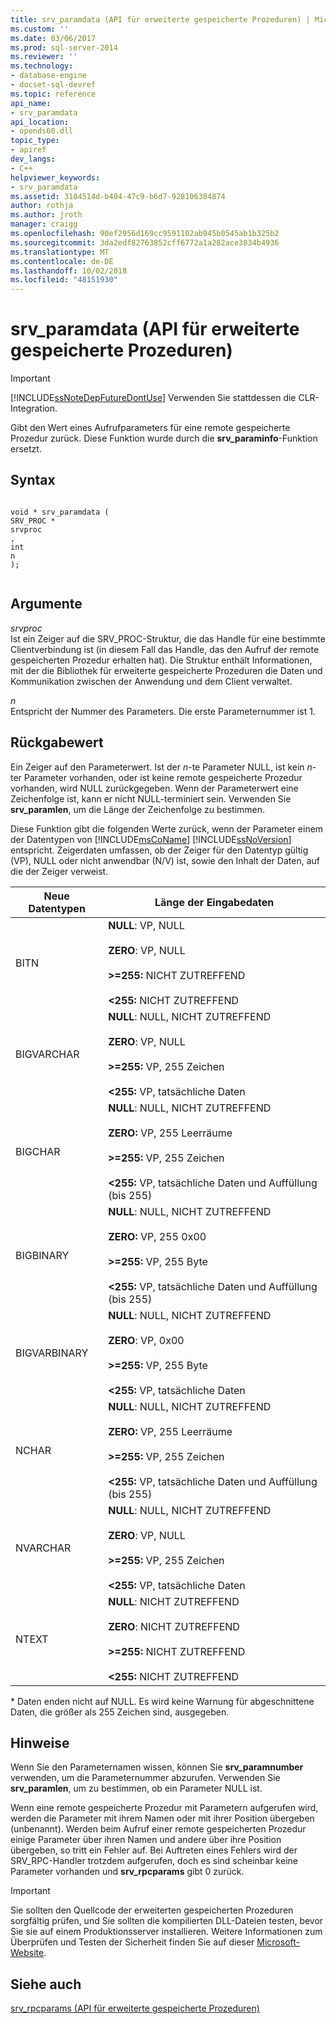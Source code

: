 ```yaml
---
title: srv_paramdata (API für erweiterte gespeicherte Prozeduren) | Microsoft-Dokumentation
ms.custom: ''
ms.date: 03/06/2017
ms.prod: sql-server-2014
ms.reviewer: ''
ms.technology:
- database-engine
- docset-sql-devref
ms.topic: reference
api_name:
- srv_paramdata
api_location:
- opends60.dll
topic_type:
- apiref
dev_langs:
- C++
helpviewer_keywords:
- srv_paramdata
ms.assetid: 3104514d-b404-47c9-b6d7-928106384874
author: rothja
ms.author: jroth
manager: craigg
ms.openlocfilehash: 90ef2956d169cc9591102ab945b0545ab1b325b2
ms.sourcegitcommit: 3da2edf82763852cff6772a1a282ace3034b4936
ms.translationtype: MT
ms.contentlocale: de-DE
ms.lasthandoff: 10/02/2018
ms.locfileid: "48151930"
---
```

# <a name="srvparamdata-extended-stored-procedure-api"></a>srv_paramdata (API für erweiterte gespeicherte Prozeduren)
    
> [!IMPORTANT]  
>  [!INCLUDE[ssNoteDepFutureDontUse](../../includes/ssnotedepfuturedontuse-md.md)] Verwenden Sie stattdessen die CLR-Integration.  
  
 Gibt den Wert eines Aufrufparameters für eine remote gespeicherte Prozedur zurück. Diese Funktion wurde durch die **srv_paraminfo**-Funktion ersetzt.  
  
## <a name="syntax"></a>Syntax  
  
```  
  
void * srv_paramdata (  
SRV_PROC *  
srvproc  
,  
int  
n   
);  
  
```  
  
## <a name="arguments"></a>Argumente  
 *srvproc*   
 Ist ein Zeiger auf die SRV_PROC-Struktur, die das Handle für eine bestimmte Clientverbindung ist (in diesem Fall das Handle, das den Aufruf der remote gespeicherten Prozedur erhalten hat). Die Struktur enthält Informationen, mit der die Bibliothek für erweiterte gespeicherte Prozeduren die Daten und Kommunikation zwischen der Anwendung und dem Client verwaltet.  
  
 *n*  
 Entspricht der Nummer des Parameters. Die erste Parameternummer ist 1.  
  
## <a name="returns"></a>Rückgabewert  
 Ein Zeiger auf den Parameterwert. Ist der *n*-te Parameter NULL, ist kein *n*-ter Parameter vorhanden, oder ist keine remote gespeicherte Prozedur vorhanden, wird NULL zurückgegeben. Wenn der Parameterwert eine Zeichenfolge ist, kann er nicht NULL-terminiert sein. Verwenden Sie **srv_paramlen**, um die Länge der Zeichenfolge zu bestimmen.  
  
 Diese Funktion gibt die folgenden Werte zurück, wenn der Parameter einem der Datentypen von [!INCLUDE[msCoName](../../includes/msconame-md.md)] [!INCLUDE[ssNoVersion](../../includes/ssnoversion-md.md)] entspricht. Zeigerdaten umfassen, ob der Zeiger für den Datentyp gültig (VP), NULL oder nicht anwendbar (N/V) ist, sowie den Inhalt der Daten, auf die der Zeiger verweist.  
  
|Neue Datentypen|Länge der Eingabedaten|  
|--------------------|-----------------------|  
|BITN|**NULL**: VP, NULL<br /><br /> **ZERO**: VP, NULL<br /><br /> **>=255:** NICHT ZUTREFFEND<br /><br /> **<255:** NICHT ZUTREFFEND|  
|BIGVARCHAR|**NULL**: NULL, NICHT ZUTREFFEND<br /><br /> **ZERO**: VP, NULL<br /><br /> **>=255:** VP, 255 Zeichen<br /><br /> **<255:** VP, tatsächliche Daten|  
|BIGCHAR|**NULL**: NULL, NICHT ZUTREFFEND<br /><br /> **ZERO:** VP, 255 Leerräume<br /><br /> **>=255:** VP, 255 Zeichen<br /><br /> **<255:** VP, tatsächliche Daten und Auffüllung (bis 255)|  
|BIGBINARY|**NULL**: NULL, NICHT ZUTREFFEND<br /><br /> **ZERO:** VP, 255 0x00<br /><br /> **>=255:** VP, 255 Byte<br /><br /> **<255:** VP, tatsächliche Daten und Auffüllung (bis 255)|  
|BIGVARBINARY|**NULL**: NULL, NICHT ZUTREFFEND<br /><br /> **ZERO**: VP, 0x00<br /><br /> **>=255:** VP, 255 Byte<br /><br /> **<255:** VP, tatsächliche Daten|  
|NCHAR|**NULL**: NULL, NICHT ZUTREFFEND<br /><br /> **ZERO:** VP, 255 Leerräume<br /><br /> **>=255:** VP, 255 Zeichen<br /><br /> **<255:** VP, tatsächliche Daten und Auffüllung (bis 255)|  
|NVARCHAR|**NULL**: NULL, NICHT ZUTREFFEND<br /><br /> **ZERO**: VP, NULL<br /><br /> **>=255:** VP, 255 Zeichen<br /><br /> **<255:** VP, tatsächliche Daten|  
|NTEXT|**NULL**: NICHT ZUTREFFEND<br /><br /> **ZERO**: NICHT ZUTREFFEND<br /><br /> **>=255:** NICHT ZUTREFFEND<br /><br /> **\<255:** NICHT ZUTREFFEND|  
  
 \* Daten enden nicht auf NULL. Es wird keine Warnung für abgeschnittene Daten, die größer als 255 Zeichen sind, ausgegeben.  
  
## <a name="remarks"></a>Hinweise  
 Wenn Sie den Parameternamen wissen, können Sie **srv_paramnumber** verwenden, um die Parameternummer abzurufen. Verwenden Sie **srv_paramlen**, um zu bestimmen, ob ein Parameter NULL ist.  
  
 Wenn eine remote gespeicherte Prozedur mit Parametern aufgerufen wird, werden die Parameter mit ihrem Namen oder mit ihrer Position übergeben (unbenannt). Werden beim Aufruf einer remote gespeicherten Prozedur einige Parameter über ihren Namen und andere über ihre Position übergeben, so tritt ein Fehler auf. Bei Auftreten eines Fehlers wird der SRV_RPC-Handler trotzdem aufgerufen, doch es sind scheinbar keine Parameter vorhanden und **srv_rpcparams** gibt 0 zurück.  
  
> [!IMPORTANT]  
>  Sie sollten den Quellcode der erweiterten gespeicherten Prozeduren sorgfältig prüfen, und Sie sollten die kompilierten DLL-Dateien testen, bevor Sie sie auf einem Produktionsserver installieren. Weitere Informationen zum Überprüfen und Testen der Sicherheit finden Sie auf dieser [Microsoft-Website](http://go.microsoft.com/fwlink/?LinkID=54761&amp;clcid=0x409http://msdn.microsoft.com/security/).  
  
## <a name="see-also"></a>Siehe auch  
 [srv_rpcparams (API für erweiterte gespeicherte Prozeduren)](srv-rpcparams-extended-stored-procedure-api.md)  
  
  
